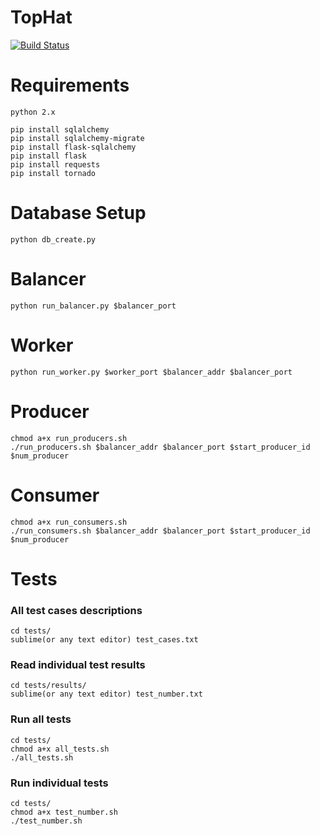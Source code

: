 TopHat
=====

[![Build Status](https://travis-ci.org/vlttnv/Tophat.svg?branch=master)](https://travis-ci.org/vlttnv/Tophat)

Requirements
=======
	python 2.x

	pip install sqlalchemy
	pip install sqlalchemy-migrate
	pip install flask-sqlalchemy
	pip install flask
	pip install requests
	pip install tornado

Database Setup
=======
	python db_create.py  

Balancer
=======
	python run_balancer.py $balancer_port

Worker
=======
	python run_worker.py $worker_port $balancer_addr $balancer_port

Producer
=======
	chmod a+x run_producers.sh
	./run_producers.sh $balancer_addr $balancer_port $start_producer_id $num_producer
	
Consumer
=======
	chmod a+x run_consumers.sh
	./run_consumers.sh $balancer_addr $balancer_port $start_producer_id $num_producer

Tests
=======
### All test cases descriptions
	cd tests/
	sublime(or any text editor) test_cases.txt

### Read individual test results
	cd tests/results/
	sublime(or any text editor) test_number.txt

### Run all tests
	cd tests/
	chmod a+x all_tests.sh
	./all_tests.sh

### Run individual tests
	cd tests/
	chmod a+x test_number.sh
	./test_number.sh
